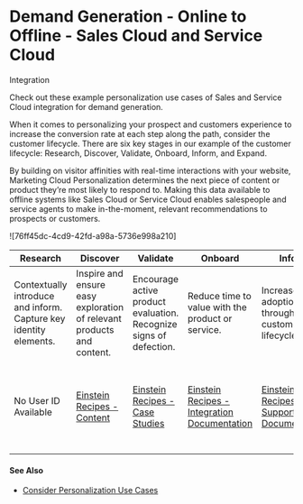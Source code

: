 

# Demand Generation - Online to Offline - Sales Cloud and Service Cloud
Integration

Check out these example personalization use cases of Sales and Service Cloud
integration for demand generation.

When it comes to personalizing your prospect and customers experience to
increase the conversion rate at each step along the path, consider the
customer lifecycle. There are six key stages in our example of the customer
lifecycle: Research, Discover, Validate, Onboard, Inform, and Expand.

By building on visitor affinities with real-time interactions with your
website, Marketing Cloud Personalization determines the next piece of content
or product they’re most likely to respond to. Making this data available to
offline systems like Sales Cloud or Service Cloud enables salespeople and
service agents to make in-the-moment, relevant recommendations to prospects or
customers.

![76ff45dc-4cd9-42fd-a98a-5736e998a210]

Research | Discover | Validate | Onboard | Inform | Expand  
---|---|---|---|---|---  
Contextually introduce and inform. Capture key identity elements. | Inspire and ensure easy exploration of relevant products and content. | Encourage active product evaluation. Recognize signs of defection. | Reduce time to value with the product or service. | Increase adoption throughout the customer lifecycle. | Nurture and grow LTV while reducing attrition.  
No User ID Available  | [Einstein Recipes - Content](https://org62.my.salesforce.com/sfc/p/#000000000062/a/3y000001pttX/HgVn7hf.zV5PItcnwQ8bO49Cn970QBjpRt0ogA2tw7E) | [Einstein Recipes - Case Studies](https://org62.my.salesforce.com/sfc/p/#000000000062/a/3y000001pttX/HgVn7hf.zV5PItcnwQ8bO49Cn970QBjpRt0ogA2tw7E) | [Einstein Recipes - Integration Documentation](https://org62.my.salesforce.com/sfc/p/#000000000062/a/3y000001pttv/Vs_cY9tyz7UbP1V80NEFsp0XG2gPi0znoW.35vBgHk8) | [Einstein Recipes - Support Documentation](https://org62.my.salesforce.com/sfc/p/#000000000062/a/3y000001pttv/Vs_cY9tyz7UbP1V80NEFsp0XG2gPi0znoW.35vBgHk8) | [Einstein Recipes - Product Upsell and Cross Sell](https://org62.my.salesforce.com/sfc/p/#000000000062/a/3y000001ptu0/qTc7QRO.kOsfpg.wp7e_3cI4tDA6SWnz5uW3eXqRbiM)  
  
#### See Also

  * [Consider Personalization Use Cases](https://help.salesforce.com/s/articleView?id=sf.mc_pers_use_case_about.htm&language=en_US&type=5 "Browse the Use Case Library to look for ideas and inspiration for your own personalization solutions. The use cases represent popular example. But they’re not templates, nor do they encompass the full range of possible use cases for your business. Before you commit to implementing one or more personalization use cases, determine whether the use case aligns with your business goals, priorities, and other suitability criteria.")

